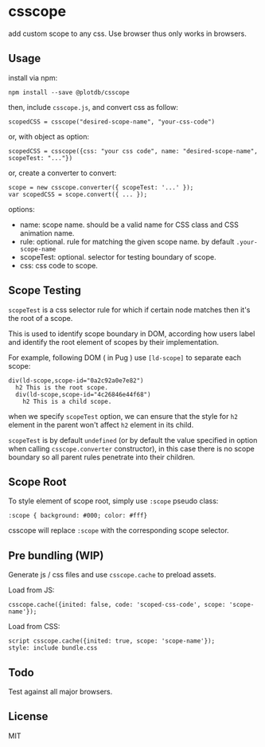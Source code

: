 # csscope

add custom scope to any css. Use browser thus only works in browsers.


## Usage

install via npm:

    npm install --save @plotdb/csscope


then, include `csscope.js`, and convert css as follow:

    scopedCSS = csscope("desired-scope-name", "your-css-code")

or, with object as option:

    scopedCSS = csscope({css: "your css code", name: "desired-scope-name", scopeTest: "..."})

or, create a converter to convert:

    scope = new csscope.converter({ scopeTest: '...' });
    var scopedCSS = scope.convert({ ... });


options:

 - name: scope name. should be a valid name for CSS class and CSS animation name.
 - rule: optional. rule for matching the given scope name. by default `.your-scope-name`
 - scopeTest: optional. selector for testing boundary of scope.
 - css: css code to scope.


## Scope Testing

`scopeTest` is a css selector rule for which if certain node matches then it's the root of a scope.

This is used to identify scope boundary in DOM, according how users label and identify the root element of scopes by their implementation.

For example, following DOM ( in Pug ) use `[ld-scope]` to separate each scope:

    div(ld-scope,scope-id="0a2c92a0e7e82")
      h2 This is the root scope.
      div(ld-scope,scope-id="4c26846e44f68")
        h2 This is a child scope.

when we specify `scopeTest` option, we can ensure that the style for `h2` element in the parent won't affect `h2` element in its child.

`scopeTest` is by default `undefined` (or by default the value specified in option when calling `csscope.converter` constructor), in this case there is no scope boundary so all parent rules penetrate into their children.


## Scope Root

To style element of scope root, simply use `:scope` pseudo class:

    :scope { background: #000; color: #fff}

csscope will replace `:scope` with the corresponding scope selector.


## Pre bundling (WIP)

Generate js / css files and use `csscope.cache` to preload assets. 

Load from JS:

    csscope.cache({inited: false, code: 'scoped-css-code', scope: 'scope-name'});

Load from CSS:

    script csscope.cache({inited: true, scope: 'scope-name'});
    style: include bundle.css



## Todo

Test against all major browsers.


## License

MIT
